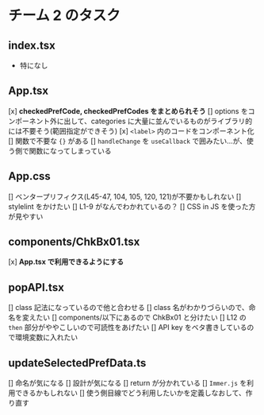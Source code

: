 # チーム 2 のタスク

## index.tsx

- 特になし

## App.tsx

[x] **checkedPrefCode, checkedPrefCodes をまとめられそう**
[] options をコンポーネント外に出して、categories に大量に並んでいるものがライブラリ的には不要そう(範囲指定ができそう)
[x] `<label>` 内のコードをコンポーネント化
[] 関数で不要な `{}` がある
[] `handleChange` を `useCallback` で囲みたい...が、使う側で関数になってしまっている

## App.css

[] ベンタープリフィクス(L45-47, 104, 105, 120, 121)が不要かもしれない
[] stylelint をかけたい
[] L1-9 がなんでわかれているの？
[] CSS in JS を使った方が見やすい

## components/ChkBx01.tsx

[x] **App.tsx で利用できるようにする**

## popAPI.tsx

[] class 記法になっているので他と合わせる
[] class 名がわかりづらいので、命名を変えたい
[] components/以下にあるので ChkBx01 と分けたい
[] L12 の `then` 部分がややこしいので可読性をあげたい
[] API key をベタ書きしているので環境変数に入れたい

## updateSelectedPrefData.ts

[] 命名が気になる
[] 設計が気になる
[] return が分かれている
[] `Immer.js` を利用できるかもしれない
[] 使う側目線でどう利用したいかを定義しなおして、作り直す
